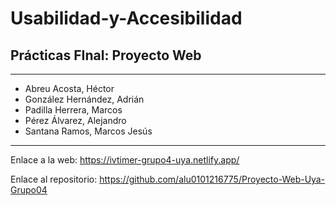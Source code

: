 # Usabilidad-y-Accesibilidad
## Prácticas FInal: Proyecto Web

* * *

* Abreu Acosta, Héctor
* González Hernández, Adrián
* Padilla Herrera, Marcos
* Pérez Álvarez, Alejandro
* Santana Ramos, Marcos Jesús


* * *

Enlace a la web: https://ivtimer-grupo4-uya.netlify.app/

Enlace al repositorio: https://github.com/alu0101216775/Proyecto-Web-Uya-Grupo04